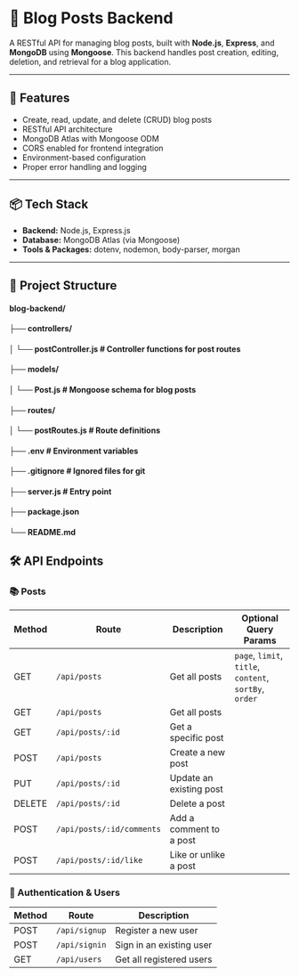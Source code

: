 # 📝 Blog Posts Backend

A RESTful API for managing blog posts, built with **Node.js**, **Express**, and **MongoDB** using **Mongoose**. This backend handles post creation, editing, deletion, and retrieval for a blog application.

---

## 🚀 Features

- Create, read, update, and delete (CRUD) blog posts
- RESTful API architecture
- MongoDB Atlas with Mongoose ODM
- CORS enabled for frontend integration
- Environment-based configuration
- Proper error handling and logging

---

## 📦 Tech Stack

- **Backend:** Node.js, Express.js
- **Database:** MongoDB Atlas (via Mongoose)
- **Tools & Packages:** dotenv, nodemon, body-parser, morgan

---

## 📁 Project Structure

#### blog-backend/
#### ├── controllers/
#### │ └── postController.js # Controller functions for post routes
#### ├── models/
#### │ └── Post.js # Mongoose schema for blog posts
#### ├── routes/
#### │ └── postRoutes.js # Route definitions
#### ├── .env # Environment variables
#### ├── .gitignore # Ignored files for git
#### ├── server.js # Entry point
#### ├── package.json
#### └── README.md

## 🛠 API Endpoints

### 📚 Posts

| Method | Route                     | Description             | Optional Query Params                                  |
|--------|---------------------------|-------------------------|--------------------------------------------------------|
| GET    | `/api/posts`              | Get all posts           | `page`, `limit`, `title`, `content`, `sortBy`, `order` |                             |
| GET    | `/api/posts`              | Get all posts           |                                                        |
| GET    | `/api/posts/:id`          | Get a specific post     |                                                        |
| POST   | `/api/posts`              | Create a new post       |                                                        |
| PUT    | `/api/posts/:id`          | Update an existing post |                                                        |
| DELETE | `/api/posts/:id`          | Delete a post           |                                                        |
| POST   | `/api/posts/:id/comments` | Add a comment to a post |                                                        |
| POST   | `/api/posts/:id/like`     | Like or unlike a post   |                                                        |



### 👤 Authentication & Users

| Method | Route              | Description              |
|--------|--------------------|--------------------------|
| POST   | `/api/signup`      | Register a new user      |
| POST   | `/api/signin`      | Sign in an existing user |
| GET    | `/api/users`       | Get all registered users |

